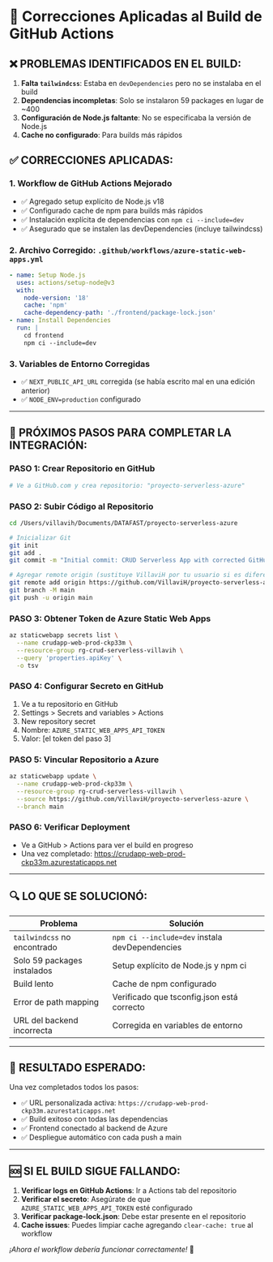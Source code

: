 # 🔧 Correcciones Aplicadas al Build de GitHub Actions

## ❌ **PROBLEMAS IDENTIFICADOS EN EL BUILD:**

1. **Falta `tailwindcss`**: Estaba en `devDependencies` pero no se instalaba en el build
2. **Dependencias incompletas**: Solo se instalaron 59 packages en lugar de ~400
3. **Configuración de Node.js faltante**: No se especificaba la versión de Node.js
4. **Cache no configurado**: Para builds más rápidos

## ✅ **CORRECCIONES APLICADAS:**

### 1. **Workflow de GitHub Actions Mejorado**
- ✅ Agregado setup explícito de Node.js v18
- ✅ Configurado cache de npm para builds más rápidos
- ✅ Instalación explícita de dependencias con `npm ci --include=dev`
- ✅ Asegurado que se instalen las devDependencies (incluye tailwindcss)

### 2. **Archivo Corregido**: `.github/workflows/azure-static-web-apps.yml`
```yaml
- name: Setup Node.js
  uses: actions/setup-node@v3
  with:
    node-version: '18'
    cache: 'npm'
    cache-dependency-path: './frontend/package-lock.json'
- name: Install Dependencies
  run: |
    cd frontend
    npm ci --include=dev
```

### 3. **Variables de Entorno Corregidas**
- ✅ `NEXT_PUBLIC_API_URL` corregida (se había escrito mal en una edición anterior)
- ✅ `NODE_ENV=production` configurado

---

## 🚀 **PRÓXIMOS PASOS PARA COMPLETAR LA INTEGRACIÓN:**

### PASO 1: Crear Repositorio en GitHub
```bash
# Ve a GitHub.com y crea repositorio: "proyecto-serverless-azure"
```

### PASO 2: Subir Código al Repositorio
```bash
cd /Users/villavih/Documents/DATAFAST/proyecto-serverless-azure

# Inicializar Git
git init
git add .
git commit -m "Initial commit: CRUD Serverless App with corrected GitHub Actions"

# Agregar remote origin (sustituye VillaviH por tu usuario si es diferente)
git remote add origin https://github.com/VillaviH/proyecto-serverless-azure.git
git branch -M main
git push -u origin main
```

### PASO 3: Obtener Token de Azure Static Web Apps
```bash
az staticwebapp secrets list \
  --name crudapp-web-prod-ckp33m \
  --resource-group rg-crud-serverless-villavih \
  --query 'properties.apiKey' \
  -o tsv
```

### PASO 4: Configurar Secreto en GitHub
1. Ve a tu repositorio en GitHub
2. Settings > Secrets and variables > Actions
3. New repository secret
4. Nombre: `AZURE_STATIC_WEB_APPS_API_TOKEN`
5. Valor: [el token del paso 3]

### PASO 5: Vincular Repositorio a Azure
```bash
az staticwebapp update \
  --name crudapp-web-prod-ckp33m \
  --resource-group rg-crud-serverless-villavih \
  --source https://github.com/VillaviH/proyecto-serverless-azure \
  --branch main
```

### PASO 6: Verificar Deployment
- Ve a GitHub > Actions para ver el build en progreso
- Una vez completado: https://crudapp-web-prod-ckp33m.azurestaticapps.net

---

## 🔍 **LO QUE SE SOLUCIONÓ:**

| Problema | Solución |
|----------|----------|
| `tailwindcss` no encontrado | `npm ci --include=dev` instala devDependencies |
| Solo 59 packages instalados | Setup explícito de Node.js y npm ci |
| Build lento | Cache de npm configurado |
| Error de path mapping | Verificado que tsconfig.json está correcto |
| URL del backend incorrecta | Corregida en variables de entorno |

---

## 🎯 **RESULTADO ESPERADO:**

Una vez completados todos los pasos:
- ✅ URL personalizada activa: `https://crudapp-web-prod-ckp33m.azurestaticapps.net`
- ✅ Build exitoso con todas las dependencias
- ✅ Frontend conectado al backend de Azure
- ✅ Despliegue automático con cada push a main

---

## 🆘 **SI EL BUILD SIGUE FALLANDO:**

1. **Verificar logs en GitHub Actions**: Ir a Actions tab del repositorio
2. **Verificar el secreto**: Asegúrate de que `AZURE_STATIC_WEB_APPS_API_TOKEN` esté configurado
3. **Verificar package-lock.json**: Debe estar presente en el repositorio
4. **Cache issues**: Puedes limpiar cache agregando `clear-cache: true` al workflow

*¡Ahora el workflow debería funcionar correctamente!* 🚀
